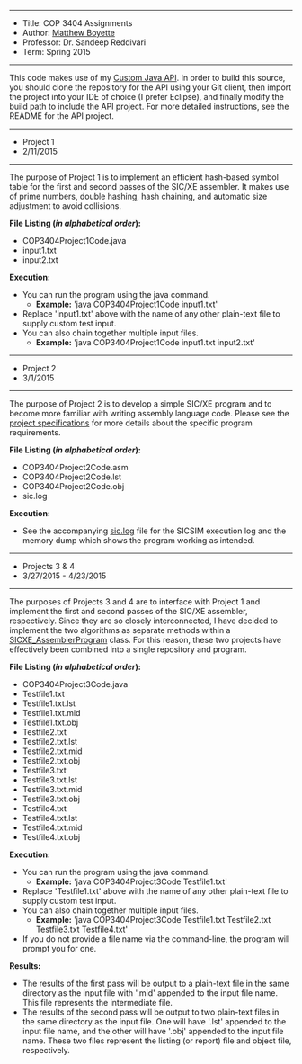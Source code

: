 *******************************************************************

* Title:     COP 3404 Assignments
* Author:    [Matthew Boyette](mailto:Dyndrilliac@gmail.com)
* Professor: Dr. Sandeep Reddivari
* Term:      Spring 2015

*******************************************************************

This code makes use of my [Custom Java API](https://github.com/Dyndrilliac/java-custom-api). In order to build this source, you should clone the repository for the API using your Git client, then import the project into your IDE of choice (I prefer Eclipse), and finally modify the build path to include the API project. For more detailed instructions, see the README for the API project.

*******************************************************************

* Project 1
* 2/11/2015

*******************************************************************

The purpose of Project 1 is to implement an efficient hash-based symbol table for the first and second passes of the SIC/XE assembler. It makes use of prime numbers, double hashing, hash chaining, and automatic size adjustment to avoid collisions.

**File Listing (*in alphabetical order*):**

* COP3404Project1Code.java
* input1.txt
* input2.txt

**Execution:**

* You can run the program using the java command.
	* **Example:** 'java COP3404Project1Code input1.txt'
* Replace 'input1.txt' above with the name of any other plain-text file to supply custom test input.
* You can also chain together multiple input files.
	* **Example:** 'java COP3404Project1Code input1.txt input2.txt'

*******************************************************************

* Project 2
* 3/1/2015

*******************************************************************

The purpose of Project 2 is to develop a simple SIC/XE program and to become more familiar with writing assembly language code. Please see the [project specifications](https://github.com/Dyndrilliac/cop-3404-assignments/blob/master/Specifications/Project%202%20Specifications.pdf) for more details about the specific program requirements.

**File Listing (*in alphabetical order*):**

* COP3404Project2Code.asm
* COP3404Project2Code.lst
* COP3404Project2Code.obj
* sic.log

**Execution:**

* See the accompanying [sic.log](https://github.com/Dyndrilliac/cop-3404-assignments/blob/master/Project2/sic.log) file for the SICSIM execution log and the memory dump which shows the program working as intended.

*******************************************************************

* Projects 3 & 4
* 3/27/2015 - 4/23/2015

*******************************************************************

The purposes of Projects 3 and 4 are to interface with Project 1 and implement the first and second passes of the SIC/XE assembler, respectively. Since they are so closely interconnected, I have decided to implement the two algorithms as separate methods within a [SICXE_AssemblerProgram](https://github.com/Dyndrilliac/java-custom-api/blob/master/api/util/sicxe/SICXE_AssemblerProgram.java) class. For this reason, these two projects have effectively been combined into a single repository and program.

**File Listing (*in alphabetical order*):**

* COP3404Project3Code.java
* Testfile1.txt
* Testfile1.txt.lst
* Testfile1.txt.mid
* Testfile1.txt.obj
* Testfile2.txt
* Testfile2.txt.lst
* Testfile2.txt.mid
* Testfile2.txt.obj
* Testfile3.txt
* Testfile3.txt.lst
* Testfile3.txt.mid
* Testfile3.txt.obj
* Testfile4.txt
* Testfile4.txt.lst
* Testfile4.txt.mid
* Testfile4.txt.obj

**Execution:**

* You can run the program using the java command.
	* **Example:** 'java COP3404Project3Code Testfile1.txt'
* Replace 'Testfile1.txt' above with the name of any other plain-text file to supply custom test input.
* You can also chain together multiple input files.
	* **Example:** 'java COP3404Project3Code Testfile1.txt Testfile2.txt Testfile3.txt Testfile4.txt'
* If you do not provide a file name via the command-line, the program will prompt you for one.
	
**Results:**

* The results of the first pass will be output to a plain-text file in the same directory as the input file with '.mid' appended to the input file name. This file represents the intermediate file.
* The results of the second pass will be output to two plain-text files in the same directory as the input file. One will have '.lst' appended to the input file name, and the other will have '.obj' appended to the input file name. These two files represent the listing (or report) file and object file, respectively.